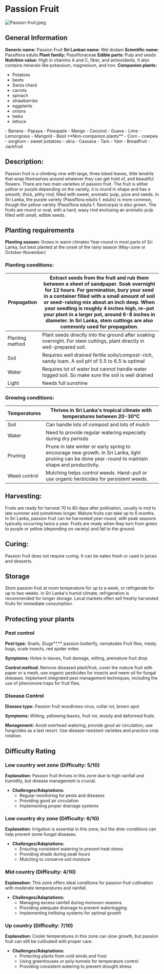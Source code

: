 # Passion Fruit
![Passion-fruit.jpeg](../../assets/images/Passion-fruit.jpeg "By Rodrigo.Argenton - Own work, CC BY-SA 4.0, https://commons.wikimedia.org/w/index.php?curid=35521159")

## General Information
**Generic name:** Passion Fruit
**Sri Lankan name:** Wel dodam
**Scientific name:** Passiflora edulis
**Plant family:** <update>Passifloraceae</update>
**Edible parts:** Pulp and seeds
**Nutrition value:** <update>High in vitamins A and C, fiber, and antioxidants. It also contains minerals like potassium, magnesium, and iron.</update>
**Companion plants:**
- Potatoes
- beets
- Swiss chard
- carrots
- spinach
- strawberries
- eggplants
- onions
- leeks
- lettuce
<update>
- Banana
- Papaya
- Pineapple
- Mango
- Coconut
- Guava
- Lime
- Lemongrass
- Marigold
- Basil
</update>
**Non-companion plants**
- Corn
- cowpea
- sorghum
- sweet potatoes
- okra
<update>
- Cassava
- Taro
- Yam
- Breadfruit
- Jackfruit
</update>

## Description:
Passion fruit is a climbing vine with large, three lobed leaves, little tendrils that wrap themselves around whatever they can get hold of, and beautiful flowers. There are two main varieties of passion fruit. The fruit is either yellow or purple depending on the variety, it is round in shape and has a smooth, thick, pithy rind, filled with sweet, aromatic pulp, juice and seeds.
<update>In Sri Lanka, the purple variety (Passiflora edulis f. edulis) is more common, though the yellow variety (Passiflora edulis f. flavicarpa) is also grown. The fruits are round or oval, with a hard, waxy rind enclosing an aromatic pulp filled with small, edible seeds.</update>

## Planting requirements
**Planting season:** 
Grows in warm climates
<update>Year-round in most parts of Sri Lanka, but best planted at the onset of the rainy season (May-June or October-November)</update>

### Planting conditions:
| **Propagation** | Extract seeds from the fruit and rub them between a sheet of sandpaper. Soak overnight for 12 hours. For germination, bury your seed in a container filled with a small amount of soil or seed-raising mix about an inch deep. When your seedling is roughly 4 inches high, re-pot your plant in a larger pot, around 6-8 inches in diameter. <update>In Sri Lanka, stem cuttings are also commonly used for propagation.</update> |
|----|----|
| Planting method | Plant seeds directly into the ground after soaking overnight. <update>For stem cuttings, plant directly in well-prepared soil.</update>
| Soil | Requires well drained fertile soils/compost-rich, sandy loam. A soil pH of 5.5 to 6.5 is optimal
| Water | Requires lot of water but cannot handle water logged soil. So make sure the soil is well drained
| Light | Needs full sunshine

### Growing conditions:

| **Temperatures** | <update>Thrives in Sri Lanka's tropical climate with temperatures between 20-30°C</update>
|----|----|
| Soil | Can handle lots of compost and lots of mulch
| Water | Need to provide regular watering <update>especially during dry periods</update>
| Pruning | Prune in late winter or early spring to encourage new growth. <update>In Sri Lanka, light pruning can be done year-round to maintain shape and productivity.</update>
| Weed control | Mulching helps control weeds. Hand-pull or use organic herbicides for persistent weeds.

## Harvesting:
Fruits are ready for harvest 70 to 80 days after pollination, usually in mid to late summer and sometimes longer. Mature fruits can take up to 6 months.
<update>In Sri Lanka, passion fruit can be harvested year-round, with peak seasons typically occurring twice a year. Fruits are ready when they turn from green to purple or yellow (depending on variety) and fall to the ground.</update>

## Curing:
Passion fruit does not require curing. It can be eaten fresh or used in juices and desserts.

## Storage
 <update>Store passion fruit at room temperature for up to a week, or refrigerate for up to two weeks. In Sri Lanka's humid climate, refrigeration is recommended for longer storage. Local markets often sell freshly harvested fruits for immediate consumption.</update>

## Protecting your plants
### Pest control
**Pest type:** 
 Snails, Slugs**,** passion butterfly, nematodes
<update>Fruit flies, mealy bugs, scale insects, red spider mites</update>

**Symptoms:** Holes in leaves, fruit damage, wilting, <update>premature fruit drop</update>

**Control method:** Remove diseased plant/fruit, cover the mature fruit with paper or a mesh, <update>use organic pesticides for insects and neem oil for fungal diseases. Implement integrated pest management techniques, including the use of pheromone traps for fruit flies.</update>

### Disease Control
**Disease type:** <update>Passion fruit woodiness virus, collar rot, brown spot</update>

**Symptoms:** Wilting, yellowing leaves, fruit rot, <update>woody and deformed fruits</update>

**Management:** Avoid overhead watering, provide good air circulation, use fungicides as a last resort. <update>Use disease-resistant varieties and practice crop rotation.</update>

## Difficulty Rating

### Low country wet zone (Difficulty: 5/10)
**Explanation:** <update>Passion fruit thrives in this zone due to high rainfall and humidity, but disease management is crucial.</update>
- **Challenges/Adaptations:**
  - Regular monitoring for pests and diseases
  - Providing good air circulation
  - <update>Implementing proper drainage systems</update>

### Low country dry zone (Difficulty: 6/10)
**Explanation:** <update>Irrigation is essential in this zone, but the drier conditions can help prevent some fungal diseases.</update>
- **Challenges/Adaptations:**
  - Ensuring consistent watering to prevent heat stress
  - Providing shade during peak hours
  - <update>Mulching to conserve soil moisture</update>

### Mid country (Difficulty: 4/10)
**Explanation:** <update>This zone offers ideal conditions for passion fruit cultivation with moderate temperatures and rainfall.</update>
- **Challenges/Adaptations:**
  - <update>Managing excess rainfall during monsoon seasons</update>
  - Providing adequate drainage to prevent waterlogging
  - <update>Implementing trellising systems for optimal growth</update>

### Up country (Difficulty: 7/10)
**Explanation:** <update>Cooler temperatures in this zone can slow growth, but passion fruit can still be cultivated with proper care.</update>
- **Challenges/Adaptations:**
  - Protecting plants from cold winds and frost
  - <update>Using greenhouses or poly-tunnels for temperature control</update>
  - Providing consistent watering to prevent drought stress
